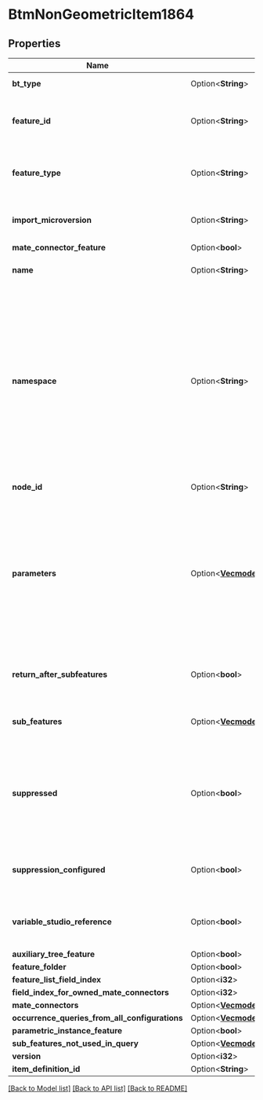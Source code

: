 # BtmNonGeometricItem1864

## Properties

Name | Type | Description | Notes
------------ | ------------- | ------------- | -------------
**bt_type** | Option<**String**> | Type of JSON object. | [optional]
**feature_id** | Option<**String**> | Unique ID of the feature instance within this Part Studio. | [optional]
**feature_type** | Option<**String**> | The name of the feature spec that this feature instantiates. | [optional]
**import_microversion** | Option<**String**> | Element microversion that is being imported. | [optional]
**mate_connector_feature** | Option<**bool**> |  | [optional]
**name** | Option<**String**> | User-visible name of the feature. | [optional]
**namespace** | Option<**String**> | Indicates where the feature definition lives. Features in the FeatureScript standard library have a namespace value of `\"\"`. Custom features identify the Feature Studio that contains the definition. | [optional]
**node_id** | Option<**String**> | ID for the feature node. | [optional]
**parameters** | Option<[**Vec<models::BtmParameter1>**](BTMParameter-1.md)> | A list of parameter values for instantiation of the feature spec. Parameters are present for all defined parameters, even if not used in a specific instantiation. | [optional]
**return_after_subfeatures** | Option<**bool**> | For internal use only. Should always be `false`. | [optional]
**sub_features** | Option<[**Vec<models::BtmFeature134>**](BTMFeature-134.md)> | List of subfeatures belonging to the feature. | [optional]
**suppressed** | Option<**bool**> | If `true`, the feature is suppressed. It will skip regeneration, denoted by a line through the name in the Feature list. | [optional]
**suppression_configured** | Option<**bool**> | `true` if the suppression is configured in the Part Studio. | [optional]
**variable_studio_reference** | Option<**bool**> | If `true`, the feature references a Variable Studio. | [optional]
**auxiliary_tree_feature** | Option<**bool**> |  | [optional]
**feature_folder** | Option<**bool**> |  | [optional]
**feature_list_field_index** | Option<**i32**> |  | [optional]
**field_index_for_owned_mate_connectors** | Option<**i32**> |  | [optional]
**mate_connectors** | Option<[**Vec<models::BtmMateConnector66>**](BTMMateConnector-66.md)> |  | [optional]
**occurrence_queries_from_all_configurations** | Option<[**Vec<models::BtmIndividualQueryWithOccurrenceBase904>**](BTMIndividualQueryWithOccurrenceBase-904.md)> |  | [optional]
**parametric_instance_feature** | Option<**bool**> |  | [optional]
**sub_features_not_used_in_query** | Option<[**Vec<models::BtmFeature134>**](BTMFeature-134.md)> |  | [optional]
**version** | Option<**i32**> |  | [optional]
**item_definition_id** | Option<**String**> |  | [optional]

[[Back to Model list]](../README.md#documentation-for-models) [[Back to API list]](../README.md#documentation-for-api-endpoints) [[Back to README]](../README.md)


